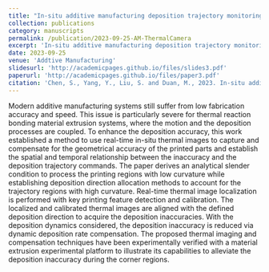 ```yaml
---
title: "In-situ additive manufacturing deposition trajectory monitoring and compensation with thermal camera"
collection: publications
category: manuscripts
permalink: /publication/2023-09-25-AM-ThermalCamera
excerpt: 'In-situ additive manufacturing deposition trajectory monitoring and compensation with thermal camera'
date: 2023-09-25
venue: 'Addtive Manufacturing'
slidesurl: 'http://academicpages.github.io/files/slides3.pdf'
paperurl: 'http://academicpages.github.io/files/paper3.pdf'
citation: 'Chen, S., Yang, Y., Liu, S. and Duan, M., 2023. In-situ additive manufacturing deposition trajectory monitoring and compensation with thermal camera. Additive Manufacturing, 78, p.103820.'
---
```


Modern additive manufacturing systems still suffer from low fabrication accuracy and speed. This issue is particularly severe for thermal reaction bonding material extrusion systems, where the motion and the deposition processes are coupled. To enhance the deposition accuracy, this work established a method to use real-time in-situ thermal images to capture and compensate for the geometrical accuracy of the printed parts and establish the spatial and temporal relationship between the inaccuracy and the deposition trajectory commands. The paper derives an analytical slender condition to process the printing regions with low curvature while establishing deposition direction allocation methods to account for the trajectory regions with high curvature. Real-time thermal image localization is performed with key printing feature detection and calibration. The localized and calibrated thermal images are aligned with the defined deposition direction to acquire the deposition inaccuracies. With the deposition dynamics considered, the deposition inaccuracy is reduced via dynamic deposition rate compensation. The proposed thermal imaging and compensation techniques have been experimentally verified with a material extrusion experimental platform to illustrate its capabilities to alleviate the deposition inaccuracy during the corner regions.